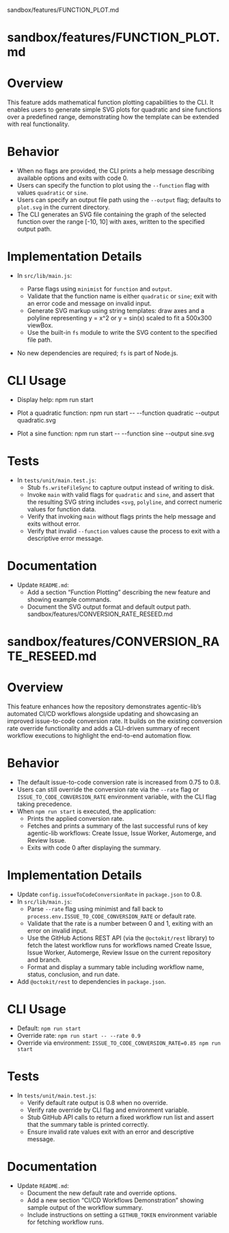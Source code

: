 sandbox/features/FUNCTION_PLOT.md
# sandbox/features/FUNCTION_PLOT.md
# Overview

This feature adds mathematical function plotting capabilities to the CLI. It enables users to generate simple SVG plots for quadratic and sine functions over a predefined range, demonstrating how the template can be extended with real functionality.

# Behavior

- When no flags are provided, the CLI prints a help message describing available options and exits with code 0.
- Users can specify the function to plot using the `--function` flag with values `quadratic` or `sine`.
- Users can specify an output file path using the `--output` flag; defaults to `plot.svg` in the current directory.
- The CLI generates an SVG file containing the graph of the selected function over the range [-10, 10] with axes, written to the specified output path.

# Implementation Details

- In `src/lib/main.js`:
  - Parse flags using `minimist` for `function` and `output`.
  - Validate that the function name is either `quadratic` or `sine`; exit with an error code and message on invalid input.
  - Generate SVG markup using string templates: draw axes and a polyline representing y = x^2 or y = sin(x) scaled to fit a 500x300 viewBox.
  - Use the built-in `fs` module to write the SVG content to the specified file path.

- No new dependencies are required; `fs` is part of Node.js.

# CLI Usage

- Display help:
  npm run start

- Plot a quadratic function:
  npm run start -- --function quadratic --output quadratic.svg

- Plot a sine function:
  npm run start -- --function sine --output sine.svg

# Tests

- In `tests/unit/main.test.js`:
  - Stub `fs.writeFileSync` to capture output instead of writing to disk.
  - Invoke `main` with valid flags for `quadratic` and `sine`, and assert that the resulting SVG string includes `<svg`, `polyline`, and correct numeric values for function data.
  - Verify that invoking `main` without flags prints the help message and exits without error.
  - Verify that invalid `--function` values cause the process to exit with a descriptive error message.

# Documentation

- Update `README.md`:
  - Add a section “Function Plotting” describing the new feature and showing example commands.
  - Document the SVG output format and default output path.
sandbox/features/CONVERSION_RATE_RESEED.md
# sandbox/features/CONVERSION_RATE_RESEED.md
# Overview

This feature enhances how the repository demonstrates agentic-lib’s automated CI/CD workflows alongside updating and showcasing an improved issue-to-code conversion rate. It builds on the existing conversion rate override functionality and adds a CLI-driven summary of recent workflow executions to highlight the end-to-end automation flow.

# Behavior

- The default issue-to-code conversion rate is increased from 0.75 to 0.8.
- Users can still override the conversion rate via the `--rate` flag or `ISSUE_TO_CODE_CONVERSION_RATE` environment variable, with the CLI flag taking precedence.
- When `npm run start` is executed, the application:
  - Prints the applied conversion rate.
  - Fetches and prints a summary of the last successful runs of key agentic-lib workflows: Create Issue, Issue Worker, Automerge, and Review Issue.
  - Exits with code 0 after displaying the summary.

# Implementation Details

- Update `config.issueToCodeConversionRate` in `package.json` to 0.8.
- In `src/lib/main.js`:
  - Parse `--rate` flag using minimist and fall back to `process.env.ISSUE_TO_CODE_CONVERSION_RATE` or default rate.
  - Validate that the rate is a number between 0 and 1, exiting with an error on invalid input.
  - Use the GitHub Actions REST API (via the `@octokit/rest` library) to fetch the latest workflow runs for workflows named Create Issue, Issue Worker, Automerge, Review Issue on the current repository and branch.
  - Format and display a summary table including workflow name, status, conclusion, and run date.
- Add `@octokit/rest` to dependencies in `package.json`.

# CLI Usage

- Default: `npm run start`
- Override rate: `npm run start -- --rate 0.9`
- Override via environment: `ISSUE_TO_CODE_CONVERSION_RATE=0.85 npm run start`

# Tests

- In `tests/unit/main.test.js`:
  - Verify default rate output is 0.8 when no override.
  - Verify rate override by CLI flag and environment variable.
  - Stub GitHub API calls to return a fixed workflow run list and assert that the summary table is printed correctly.
  - Ensure invalid rate values exit with an error and descriptive message.

# Documentation

- Update `README.md`:
  - Document the new default rate and override options.
  - Add a new section “CI/CD Workflows Demonstration” showing sample output of the workflow summary.
  - Include instructions on setting a `GITHUB_TOKEN` environment variable for fetching workflow runs.
